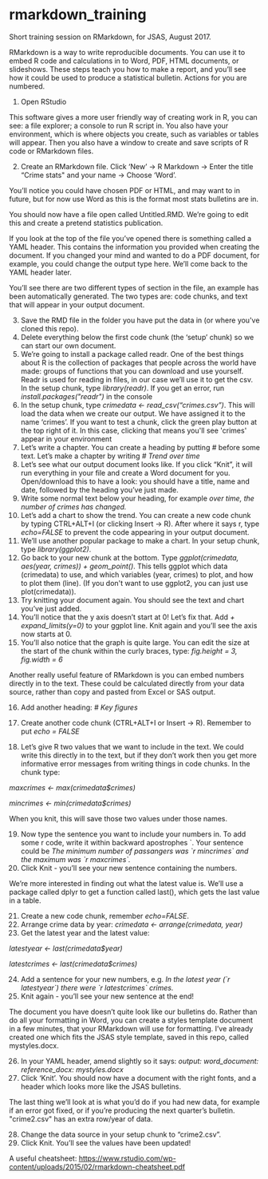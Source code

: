 # rmarkdown_training
Short training session on RMarkdown, for JSAS, August 2017.

RMarkdown is a way to write reproducible documents. You can use it to embed R code and calculations in to Word, PDF, HTML documents, or slideshows. These steps teach you how to make a report, and you’ll see how it could be used to produce a statistical bulletin. Actions for you are numbered.

1. Open RStudio

This software gives a more user friendly way of creating work in R, you can see: a file explorer; a console to run R script in. You also have your environment, which is where objects you create, such as variables or tables will appear. Then you also have a window to create and save scripts of R code or RMarkdown files.

2. Create an RMarkdown file. Click ‘New’ -> R Markdown -> Enter the title “Crime stats" and your name -> Choose ‘Word’.

You’ll notice you could have chosen PDF or HTML, and may want to in future, but for now use Word as this is the format most stats bulletins are in.

You should now have a file open called Untitled.RMD. We’re going to edit this and create a pretend statistics publication.

If you look at the top of the file you’ve opened there is something called a YAML header. This contains the information you provided when creating the document. If you changed your mind and wanted to do a PDF document, for example, you could change the output type here. We’ll come back to the YAML header later.

You’ll see there are two different types of section in the file, an example has been automatically generated. The two types are: code chunks, and text that will appear in your output document.

3. Save the RMD file in the folder you have put the data in (or where you've cloned this repo).
4. Delete everything below the first code chunk (the ‘setup’ chunk) so we can start our own document.
5. We’re going to install a package called readr. One of the best things about R is the collection of packages that people across the world have made: groups of functions that you can download and use yourself. Readr is used for reading in files, in our case we’ll use it to get the csv. In the setup chunk, type *library(readr)*. If you get an error, run *install.packages("readr")* in the console
6. In the setup chunk, type *crimedata <- read_csv(“crimes.csv”)*. This will load the data when we create our output. We have assigned it to the name ‘crimes’. If you want to test a chunk, click the green play button at the top right of it. In this case, clicking that means you'll see 'crimes' appear in your environment
7. Let’s write a chapter. You can create a heading by putting # before some text. Let’s make a chapter by writing *# Trend over time*
8. Let’s see what our output document looks like. If you click “Knit”, it will run everything in your file and create a Word document for you. Open/download this to have a look: you should have a title, name and date, followed by the heading you’ve just made.
9. Write some normal text below your heading, for example *over time, the number of crimes has changed.*
10. Let’s add a chart to show the trend. You can create a new code chunk by typing CTRL+ALT+I (or clicking Insert -> R). After where it says r, type *echo=FALSE* to prevent the code appearing in your output document.
11. We’ll use another popular package to make a chart. In your setup chunk, type *library(ggplot2)*.
12. Go back to your new chunk at the bottom. Type *ggplot(crimedata, aes(year, crimes)) + geom_point()*. This tells ggplot which data (crimedata) to use, and which variables (year, crimes) to plot, and how to plot them (line). (If you don't want to use ggplot2, you can just use plot(crimedata)).
13. Try knitting your document again. You should see the text and chart you’ve just added.
14. You’ll notice that the y axis doesn’t start at 0! Let’s fix that. Add  *+ expand_limits(y=0)* to your ggplot line. Knit again and you’ll see the axis now starts at 0.
15. You’ll also notice that the graph is quite large. You can edit the size at the start of the chunk within the curly braces, type: *fig.height = 3, fig.width = 6*

Another really useful feature of RMarkdown is you can embed numbers directly in to the text. These could be calculated directly from your data source, rather than copy and pasted from Excel or SAS output.

16. Add another heading: *# Key figures*

17. Create another code chunk (CTRL+ALT+I or Insert -> R). Remember to put *echo = FALSE*

18. Let’s give R two values that we want to include in the text. We could write this directly in to the text, but if they don’t work then you get more informative error messages from writing things in code chunks. In the chunk type:

*maxcrimes <- max(crimedata$crimes)*

*mincrimes <- min(crimedata$crimes)*

When you knit, this will save those two values under those names.

19. Now type the sentence you want to include your numbers in. To add some r code, write it within backward apostrophes \`. Your sentence could be *The minimum number of passangers was \`r mincrimes\` and the maximum was \`r maxcrimes\`.*
20. Click Knit - you’ll see your new sentence containing the numbers.

We’re more interested in finding out what the latest value is. We’ll use a package called dplyr to get a function called last(), which gets the last value in a table.

21. Create a new code chunk, remember *echo=FALSE*.
22. Arrange crime data by year: *crimedata <- arrange(crimedata, year)*
23. Get the latest year and the latest value:

*latestyear <- last(crimedata$year)*

*latestcrimes <- last(crimedata$crimes)*

24. Add a sentence for your new numbers, e.g. *In the latest year (\`r latestyear\`) there were \`r latestcrimes\` crimes.*
25. Knit again - you’ll see your new sentence at the end!

The document you have doesn’t quite look like our bulletins do. Rather than do all your formatting in Word, you can create a styles template document in a few minutes, that your RMarkdown will use for formatting. I’ve already created one which fits the JSAS style template, saved in this repo, called mystyles.docx.

26. In your YAML header, amend slightly so it says:
*output:*
  *word_document:*
    *reference_docx: mystyles.docx*
27. Click ‘Knit’. You should now have a document with the right fonts, and a header which looks more like the JSAS bulletins.


The last thing we’ll look at is what you’d do if you had new data, for example if an error got fixed, or if you’re producing the next quarter’s bulletin. "crime2.csv" has an extra row/year of data.

28. Change the data source in your setup chunk to “crime2.csv”.
29. Click Knit. You’ll see the values have been updated!

A useful cheatsheet:
https://www.rstudio.com/wp-content/uploads/2015/02/rmarkdown-cheatsheet.pdf
